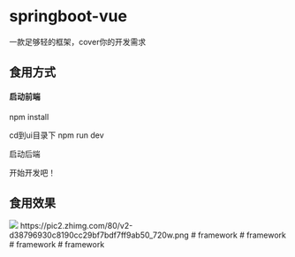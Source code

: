 # springboot-vue
一款足够轻的框架，cover你的开发需求


<h2>食用方式</h2>

<h4>启动前端</h4>
<p>npm install</p>
<p>cd到ui目录下  npm run dev</p>
<p>启动后端</p>

<p>开始开发吧！</p>


<h2>食用效果</h2>
<img src="https://pic2.zhimg.com/80/v2-d38796930c8190cc29bf7bdf7ff9ab50_720w.png">
https://pic2.zhimg.com/80/v2-d38796930c8190cc29bf7bdf7ff9ab50_720w.png
# framework
# framework
# framework
# framework
